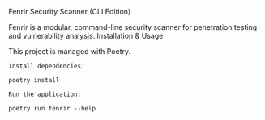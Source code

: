 Fenrir Security Scanner (CLI Edition)

Fenrir is a modular, command-line security scanner for penetration testing and vulnerability analysis.
Installation & Usage

This project is managed with Poetry.

    Install dependencies:

    poetry install

    Run the application:

    poetry run fenrir --help

